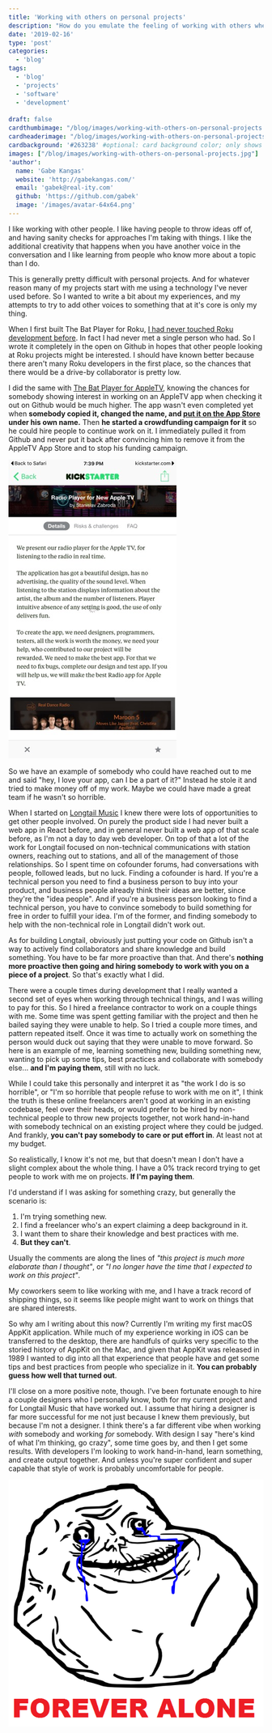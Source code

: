 ```yaml
---
title: 'Working with others on personal projects'
description: "How do you emulate the feeling of working with others when you're working alone?"
date: '2019-02-16'
type: 'post'
categories:
  - 'blog'
tags:
  - 'blog'
  - 'projects'
  - 'software'
  - 'development'

draft: false
cardthumbimage: "/blog/images/working-with-others-on-personal-projects.jpg" #optional: default solid color if unset
cardheaderimage: "/blog/images/working-with-others-on-personal-projects.jpg" #optional: default solid color if unset
cardbackground: '#263238' #optional: card background color; only shows when no image specified
images: ["/blog/images/working-with-others-on-personal-projects.jpg"]
'author':
  name: 'Gabe Kangas'
  website: 'http://gabekangas.com/'
  email: 'gabek@real-ity.com'
  github: 'https://github.com/gabek'
  image: '/images/avatar-64x64.png'
---
```


I like working with other people.  I like having people to throw ideas off of, and having sanity checks for approaches I'm taking with things.  I like the additional creativity that happens when you have another voice in the conversation and I like learning from people who know more about a topic than I do.

This is generally pretty difficult with personal projects.  And for whatever reason many of my projects start with me using a technology I've never used before.  So I wanted to write a bit about my experiences, and my attempts to try to add other voices to something that at it's core is only my thing.

When I first built The Bat Player for Roku, [I had never touched Roku development before](/blog/2014/12/developing-for-roku/).  In fact I had never met a single person who had.  So I wrote it completely in the open on Github in hopes that other people looking at Roku projects might be interested.  I should have known better because there aren't many Roku developers in the first place, so the chances that there would be a drive-by collaborator is pretty low.

I did the same with [The Bat Player for AppleTV](/project/thebatplayer/), knowing the chances for somebody showing interest in working on an AppleTV app when checking it out on Github would be much higher.  The app wasn't even completed yet when **somebody copied it, changed the name, and [put it on the App Store](http://www.148apps.com/app/1051556217/) under his own name.**  Then **he started a crowdfunding campaign for it** so he could hire people to continue work on it.  I immediately pulled it from Github and never put it back after convincing him to remove it from the AppleTV App Store and to stop his funding campaign.

<img src="/blog/images/rr-player-kickstarter.jpg">

So we have an example of somebody who could have reached out to me and said "hey, I love your app, can I be a part of it?"  Instead he stole it and tried to make money off of my work.  Maybe we could have made a great team if he wasn't so horrible.

When I started on [Longtail Music](/project/longtail-music/) I knew there were lots of opportunities to get other people involved.  On purely the product side I had never built a web app in React before, and in general never built a web app of that scale before, as I'm not a day to day web developer.  On top of that a lot of the work for Longtail focused on non-technical communications with station owners, reaching out to stations, and all of the management of those relationships.  So I spent time on cofounder forums, had conversations with people, followed leads, but no luck.  Finding a cofounder is hard.  If you're a technical person you need to find a business person to buy into your product, and business people already think their ideas are better, since they're the "idea people".  And if you're a business person looking to find a technical person, you have to convince somebody to build something for free in order to fulfill your idea.  I'm of the former, and finding somebody to help with the non-technical role in Longtail didn't work out.

As for building Longtail, obviously just putting your code on Github isn't a way to actively find collaborators and share knowledge and build something.  You have to be far more proactive than that.  And there's **nothing more proactive then going and hiring somebody to work with you on a piece of a project**.  So that's exactly what I did.

There were a couple times during development that I really wanted a second set of eyes when working through technical things, and I was willing to pay for this.  So I hired a freelance contractor to work on a couple things with me.  Some time was spent getting familiar with the project and then he bailed saying they were unable to help.  So I tried a couple more times, and pattern repeated itself.  Once it was time to actually work on something the person would duck out saying that they were unable to move forward.  So here is an example of me, learning something new, building something new, wanting to pick up some tips, best practices and collaborate with somebody else... **and I'm paying them**, still with no luck.

While I could take this personally and interpret it as "the work I do is so horrible", or "I'm so horrible that people refuse to work with me on it", I think the truth is these online freelancers aren't good at working in an existing codebase, feel over their heads, or would prefer to be hired by non-technical people to throw new projects together, not work hand-in-hand with somebody technical on an existing project where they could be judged.  And frankly, **you can't pay somebody to care or put effort in**.  At least not at my budget.

So realistically, I know it's not me, but that doesn't mean I don't have a slight complex about the whole thing.  I have a 0% track record trying to get people to work with me on projects.  **If I'm paying them**.

I'd understand if I was asking for something crazy, but generally the scenario is:

1. I'm trying something new.
2. I find a freelancer who's an expert claiming a deep background in it.
3. I want them to share their knowledge and best practices with me.
4. **But they can't**.

Usually the comments are along the lines of _"this project is much more elaborate than I thought"_, or _"I no longer have the time that I expected to work on this project"_.

My coworkers seem to like working with me, and I have a track record of shipping things, so it seems like people might want to work on things that are shared interests.

So why am I writing about this now?  Currently I'm writing my first macOS AppKit application.  While much of my experience working in iOS can be transferred to the desktop, there are handfuls of quirks very specific to the storied history of AppKit on the Mac, and given that AppKit was released in 1989 I wanted to dig into all that experience that people have and get some tips and best practices from people who specialize in it.  **You can probably guess how well that turned out**.

I'll close on a more positive note, though.  I've been fortunate enough to hire a couple designers who I personally know, both for my current project and for Longtail Music that have worked out.  I assume that hiring a designer is far more successful for me not just because I knew them previously, but because I'm not a designer.  I think there's a far different vibe when working *with* somebody and working *for* somebody.  With design I say "here's kind of what I'm thinking, go crazy", some time goes by, and then I get some results.  With developers I'm looking to work hand-in-hand, learn something, and create output together.  And unless you're super confident and super capable that style of work is probably uncomfortable for people.

<img src="/blog/images/forever-alone.png">